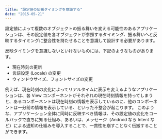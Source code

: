 ```yaml
---
title: "設定値の伝搬タイミングを意識する"
date: "2015-05-21"
---
```


設定値によって複数のオブジェクトの振る舞いを変える可能性のあるアプリケーションは、その設定値を各オブジェクトが参照するタイミング、振る舞いへと反映するタイミングに整合性を持たせることを意識して設計する必要があります。

反映タイミングを意識しないといけないものには、下記のようなものがあります。

* 現在時刻の更新
* 言語設定 (Locale) の変更
* ウィンドウサイズ、フォントサイズの変更

例えば、現在時刻の変化によってリアルタイムに表示を変えるようなアプリケーションは、各 View コンポーネントがそれぞれの現在時刻情報を持ってしまうと、あるコンポーネントは現在時刻の情報を表示しているのに、他のコンポーネントは一分前の情報を表示している、といった不整合が起こります。
このような、アプリケーション全体に同時に反映すべき情報は、その設定値の変化をコールバックで直ちに知る仕組み、あるいは、メッセージ（Android なら Intent など）による通知の仕組みを導入することで、一貫性を崩すことなく伝搬することができます。

